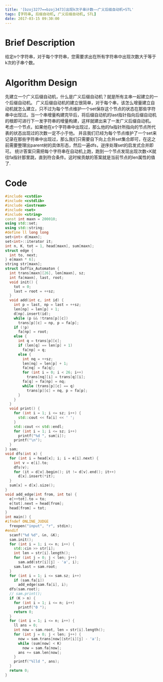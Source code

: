 ```yaml
---
title: '[bzoj3277==bzoj3473]出现k次子串计数——广义后缀自动机+STL'
tags: [字符串, 后缀自动机, 广义后缀自动机, STL]
date: 2017-03-15 09:30:00
---
```


# Brief Description
给定n个字符串，对于每个字符串，您需要求出在所有字符串中出现次数大于等于k次的子串个数。

# Algorithm Design 
先建立一个广义后缀自动机，什么是广义后缀自动机？就是所有主串一起建立的一个后缀自动机。
广义后缀自动机的建立很简单，对于每个串，该怎么增量建立自动机就怎么建立，只不过为每个节点维护一个set保存这个节点的状态在那些字符串中出现过。当一个串增量构建完毕后，将后缀自动机的last指针指向后缀自动机的根即可进行下一发字符串的增量构建，这样就建出来了一发广义后缀自动机。
考虑一个节点，如果他在x个字符串中出现过，那么他的fa指针所指向的节点所代表的状态出现过的次数一定不小于他。
并且我们已经为每个节点维护了一个set来记录在那些字符串中出现过，那么我们只需要自下向上合并set集合即可，在这之前需要整理出parent树的具体形态，然后一遍dfs，逆序处理set的启发式合并即可。
统计答案只需把每个字符串在自动机上跑，跑到一个节点发现出现次数<K就往fa指针那里跳，直到符合条件。这时候贡献的答案就是当前节点的len属性的值了.

# Code
```cpp
#include <cstdio>
#include <cstdlib>
#include <iostream>
#include <set>
#include <string>
const int maxn = 200010;
using std::set;
using std::string;
#define ll long long
set<int> d[maxn];
set<int>::iterator it;
int n, K, tot = 1, head[maxn], sum[maxn];
struct edge {
  int to, next;
} e[maxn * 6];
string str[maxn];
struct Suffix_Automaton {
  int trans[maxn][26], len[maxn], sz;
  int fa[maxn], last, root;
  void init() {
    tot = 0;
    last = root = ++sz;
  }
  void add(int c, int id) {
    int p = last, np = last = ++sz;
    len[np] = len[p] + 1;
    d[np].insert(id);
    while (p && !trans[p][c])
      trans[p][c] = np, p = fa[p];
    if (!p)
      fa[np] = root;
    else {
      int q = trans[p][c];
      if (len[q] == len[p] + 1)
        fa[np] = q;
      else {
        int nq = ++sz;
        len[nq] = len[p] + 1;
        fa[nq] = fa[q];
        for (int i = 0; i < 26; i++)
          trans[nq][i] = trans[q][i];
        fa[q] = fa[np] = nq;
        while (trans[p][c] == q)
          trans[p][c] = nq, p = fa[p];
      }
    }
  }
  void print() {
    for (int i = 1; i <= sz; i++) {
      std::cout << fa[i] << ' ';
    }
    std::cout << std::endl;
    for (int i = 1; i <= sz; i++)
      printf("%d ", sum[i]);
    printf("\n");
  }
} sam;
void dfs(int x) {
  for (int i = head[x]; i; i = e[i].next) {
    int v = e[i].to;
    dfs(v);
    for (it = d[v].begin(); it != d[v].end(); it++)
      d[x].insert(*it);
  }
  sum[x] = d[x].size();
}
void add_edge(int from, int to) {
  e[++tot].to = to;
  e[tot].next = head[from];
  head[from] = tot;
}
int main() {
#ifndef ONLINE_JUDGE
  freopen("input", "r", stdin);
#endif
  scanf("%d %d", &n, &K);
  sam.init();
  for (int i = 1; i <= n; i++) {
    std::cin >> str[i];
    int len = str[i].length();
    for (int j = 0; j < len; j++)
      sam.add(str[i][j] - 'a', i);
    sam.last = sam.root;
  }
  for (int i = 1; i <= sam.sz; i++)
    if (sam.fa[i])
      add_edge(sam.fa[i], i);
  dfs(sam.root);
  // sam.print();
  if (K > n) {
    for (int i = 1; i <= n; i++)
      printf("0 ");
    return 0;
  }
  for (int i = 1; i <= n; i++) {
    ll ans = 0;
    int now = sam.root, len = str[i].length();
    for (int j = 0; j < len; j++) {
      now = sam.trans[now][str[i][j] - 'a'];
      while (sum[now] < K)
        now = sam.fa[now];
      ans += sam.len[now];
    }
    printf("%lld ", ans);
  }
  return 0;
}
```
